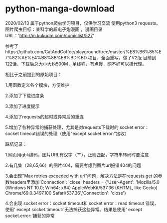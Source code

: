 # python-manga-download

2020/02/13 属于python爬虫学习项目，仅供学习交流 使用python3 requests。 图片爬虫目标：某科学的超电子炮漫画 ，漫画目录URL：'http://m.kukudm.com/comiclist/527'

参考了https://github.com/CatAndCoffee/playground/tree/master/%E8%B6%85%E7%82%AE%E4%B8%8B%E8%BD%BD 项目，全面重写，做了V2版 目前到122话，下载后总大小大约500M，单线程，有点慢，网不好可以挂代理。

相比于之前提到的原始项目：

1.用函数定义各个模块，方便维护

2.添加了下载进度条

3.添加了进度提示

4.添加了requests的超时或异常后的重连

5.增加了各种异常的捕获处理，尤其是对requests下载时的 socket error：socket timeout错误的处理（使用"except socket.error:"接收）

踩坑记录：

1.网页用gbk编码，图片URL有汉字（艹），正则匹配，字符串转码时要注意

2.有几集（28,65,66）的图片404，需要考虑到图片url报错404的问题

3.会出现"Max retries exceeded with url"问题，解决方法是在requests.get 的参数headers里添加'Connection': 'close' headers = {'User-Agent': 'Mozilla/5.0 (Windows NT 10.0; Win64; x64) AppleWebKit/537.36 (KHTML, like Gecko) Chrome/69.0.3497.100 Safari/537.36','Connection': 'close'}

4.会出现 socket error：socket timeout和 socket error：read timeout 错误，使用' except socket.timeout:'无法捕获这些异常。结果是使用' except socket.error:'捕获的异常
